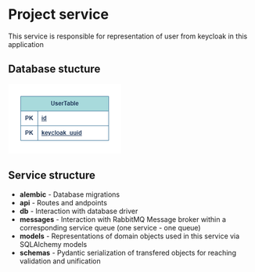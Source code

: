 # Project service
This service is responsible for representation of user from keycloak in this application


## Database stucture
![UserDB ERD](docs/user_erd.drawio.png)

## Service structure
- **alembic** - Database migrations
- **api** - Routes and andpoints
- **db** - Interaction with database driver
- **messages** - Interaction with RabbitMQ Message broker within a corresponding service queue (one service - one queue)
- **models** - Representations of domain objects used in this service via SQLAlchemy models
- **schemas** - Pydantic serialization of transfered objects for reaching validation and unification
